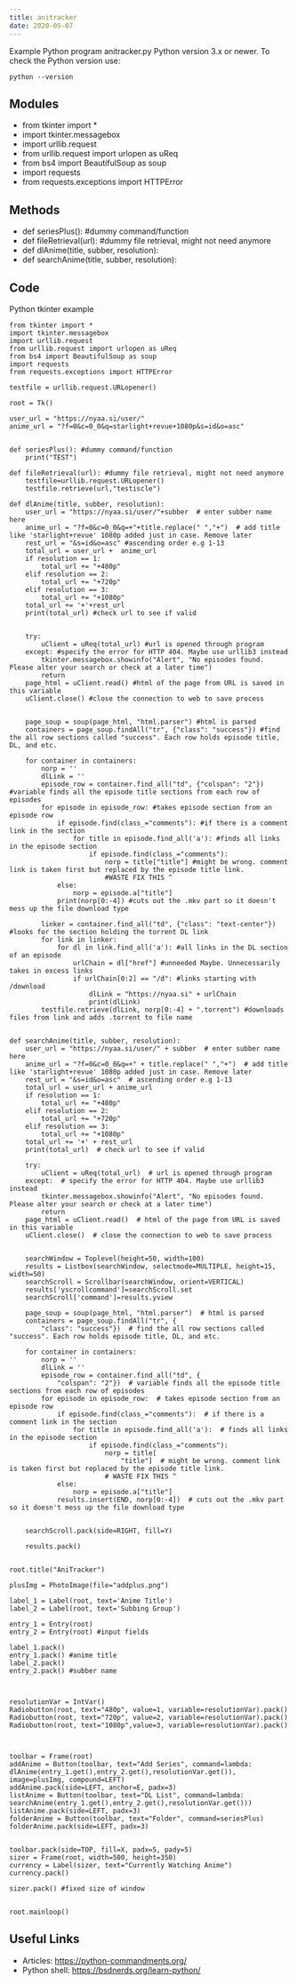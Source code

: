 ```yaml
---
title: anitracker
date: 2020-05-07
---
```

Example Python program anitracker.py
Python version 3.x or newer.
To check the Python version use:

    python --version

## Modules

* from tkinter import *
* import tkinter.messagebox
* import urllib.request
* from urllib.request import urlopen as uReq
* from bs4 import BeautifulSoup as soup
* import requests
* from requests.exceptions import HTTPError

## Methods

* def seriesPlus(): #dummy command/function
* def fileRetrieval(url): #dummy file retrieval, might not need anymore
* def dlAnime(title, subber, resolution):
* def searchAnime(title, subber, resolution):

## Code

Python tkinter example

    from tkinter import *
    import tkinter.messagebox
    import urllib.request
    from urllib.request import urlopen as uReq
    from bs4 import BeautifulSoup as soup
    import requests
    from requests.exceptions import HTTPError
    
    testfile = urllib.request.URLopener()
    
    root = Tk()
    
    user_url = "https://nyaa.si/user/"
    anime_url = "?f=0&c=0_0&q=starlight+revue+1080p&s=id&o=asc"
    
    
    def seriesPlus(): #dummy command/function
        print("TEST")
    
    def fileRetrieval(url): #dummy file retrieval, might not need anymore
        testfile=urllib.request.URLopener()
        testfile.retrieve(url,"testiscle")
    
    def dlAnime(title, subber, resolution):
        user_url = "https://nyaa.si/user/"+subber  # enter subber name here
        anime_url = "?f=0&c=0_0&q=+"+title.replace(" ","+")  # add title like 'starlight+revue' 1080p added just in case. Remove later
        rest_url = "&s=id&o=asc" #ascending order e.g 1-13
        total_url = user_url +  anime_url
        if resolution == 1:
            total_url += "+480p"
        elif resolution == 2:
            total_url += "+720p"
        elif resolution == 3:
            total_url += "+1080p"
        total_url += '+'+rest_url
        print(total_url) #check url to see if valid
    
    
        try:
            uClient = uReq(total_url) #url is opened through program
        except: #specify the error for HTTP 404. Maybe use urllib3 instead
            tkinter.messagebox.showinfo("Alert", "No episodes found. Please alter your search or check at a later time")
            return
        page_html = uClient.read() #html of the page from URL is saved in this variable
        uClient.close() #close the connection to web to save process
    
    
        page_soup = soup(page_html, "html.parser") #html is parsed
        containers = page_soup.findAll("tr", {"class": "success"}) #find the all row sections called "success". Each row holds episode title, DL, and etc.
    
        for container in containers:
            norp = ''
            dlLink = ''
            episode_row = container.find_all("td", {"colspan": "2"}) #variable finds all the episode title sections from each row of episodes
            for episode in episode_row: #takes episode section from an episode row
                if episode.find(class_="comments"): #if there is a comment link in the section
                    for title in episode.find_all('a'): #finds all links in the episode section
                        if episode.find(class_="comments"):
                            norp = title["title"] #might be wrong. comment link is taken first but replaced by the episode title link.
                            #WASTE FIX THIS ^
                else:
                    norp = episode.a["title"]
                print(norp[0:-4]) #cuts out the .mkv part so it doesn't mess up the file download type
    
            linker = container.find_all("td", {"class": "text-center"}) #looks for the section holding the torrent DL link
            for link in linker:
                for dl in link.find_all('a'): #all links in the DL section of an episode
                    urlChain = dl["href"] #unneeded Maybe. Unnecessarily takes in excess links
                    if urlChain[0:2] == "/d": #links starting with /download
                        dlLink = "https://nyaa.si" + urlChain
                        print(dlLink)
            testfile.retrieve(dlLink, norp[0:-4] + ".torrent") #downloads files from link and adds .torrent to file name
    
    
    def searchAnime(title, subber, resolution):
        user_url = "https://nyaa.si/user/" + subber  # enter subber name here
        anime_url = "?f=0&c=0_0&q=+" + title.replace(" ","+")  # add title like 'starlight+revue' 1080p added just in case. Remove later
        rest_url = "&s=id&o=asc"  # ascending order e.g 1-13
        total_url = user_url + anime_url
        if resolution == 1:
            total_url += "+480p"
        elif resolution == 2:
            total_url += "+720p"
        elif resolution == 3:
            total_url += "+1080p"
        total_url += '+' + rest_url
        print(total_url)  # check url to see if valid
    
        try:
            uClient = uReq(total_url)  # url is opened through program
        except:  # specify the error for HTTP 404. Maybe use urllib3 instead
            tkinter.messagebox.showinfo("Alert", "No episodes found. Please alter your search or check at a later time")
            return
        page_html = uClient.read()  # html of the page from URL is saved in this variable
        uClient.close()  # close the connection to web to save process
    
    
        searchWindow = Toplevel(height=50, width=100)
        results = Listbox(searchWindow, selectmode=MULTIPLE, height=15, width=50)
        searchScroll = Scrollbar(searchWindow, orient=VERTICAL)
        results['yscrollcommand']=searchScroll.set
        searchScroll['command']=results.yview
    
        page_soup = soup(page_html, "html.parser")  # html is parsed
        containers = page_soup.findAll("tr", {
            "class": "success"})  # find the all row sections called "success". Each row holds episode title, DL, and etc.
    
        for container in containers:
            norp = ''
            dlLink = ''
            episode_row = container.find_all("td", {
                "colspan": "2"})  # variable finds all the episode title sections from each row of episodes
            for episode in episode_row:  # takes episode section from an episode row
                if episode.find(class_="comments"):  # if there is a comment link in the section
                    for title in episode.find_all('a'):  # finds all links in the episode section
                        if episode.find(class_="comments"):
                            norp = title[
                                "title"]  # might be wrong. comment link is taken first but replaced by the episode title link.
                            # WASTE FIX THIS ^
                else:
                    norp = episode.a["title"]
                results.insert(END, norp[0:-4])  # cuts out the .mkv part so it doesn't mess up the file download type
    
    
        searchScroll.pack(side=RIGHT, fill=Y)
    
        results.pack()
    
    
    root.title("AniTracker")
    
    plusImg = PhotoImage(file="addplus.png")
    
    label_1 = Label(root, text='Anime Title')
    label_2 = Label(root, text='Subbing Group')
    
    entry_1 = Entry(root)
    entry_2 = Entry(root) #input fields
    
    label_1.pack()
    entry_1.pack() #anime title
    label_2.pack()
    entry_2.pack() #subber name
    
    
    
    resolutionVar = IntVar()
    Radiobutton(root, text="480p", value=1, variable=resolutionVar).pack()
    Radiobutton(root, text="720p", value=2, variable=resolutionVar).pack()
    Radiobutton(root, text="1080p",value=3, variable=resolutionVar).pack()
    
    
    
    toolbar = Frame(root)
    addAnime = Button(toolbar, text="Add Series", command=lambda: dlAnime(entry_1.get(),entry_2.get(),resolutionVar.get()), image=plusImg, compound=LEFT)
    addAnime.pack(side=LEFT, anchor=E, padx=3)
    listAnime = Button(toolbar, text="DL List", command=lambda: searchAnime(entry_1.get(),entry_2.get(),resolutionVar.get()))
    listAnime.pack(side=LEFT, padx=3)
    folderAnime = Button(toolbar, text="Folder", command=seriesPlus)
    folderAnime.pack(side=LEFT, padx=3)
    
    
    toolbar.pack(side=TOP, fill=X, padx=5, pady=5)
    sizer = Frame(root, width=500, height=350)
    currency = Label(sizer, text="Currently Watching Anime")
    currency.pack()
    
    sizer.pack() #fixed size of window
    
    
    root.mainloop()

## Useful Links

- Articles: https://python-commandments.org/
- Python shell: https://bsdnerds.org/learn-python/
